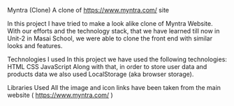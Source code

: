 Myntra (Clone)
A clone of https://www.myntra.com/ site

In this project I have tried to make a look alike clone of Myntra Website. With our efforts and the technology stack, that we have learned till now in Unit-2 in Masai School, we were able to clone the front end with similar looks and features.

Technologies I used
In this project we have used the following technologies:
HTML
CSS
JavaScript
Along with that, in order to store user data and products data we also used LocalStorage (aka browser storage).

Libraries Used
All the image and icon links have been taken from the main website ( https://www.myntra.com/ )
